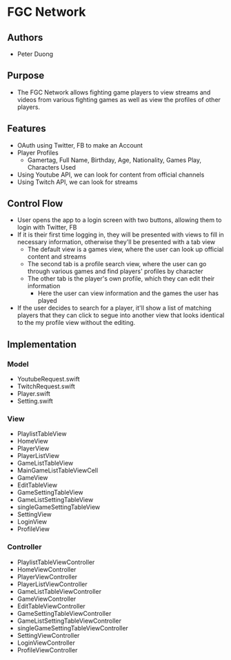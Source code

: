 # FGC Network

## Authors
- Peter Duong

## Purpose
- The FGC Network allows fighting game players to view streams and videos from 
various fighting games as well as view the profiles of other players. 

## Features
- OAuth using Twitter, FB to make an Account
- Player Profiles 
  - Gamertag, Full Name, Birthday, Age, Nationality, Games Play, Characters 
  Used
- Using Youtube API, we can look for content from official channels
- Using Twitch API, we can look for streams

## Control Flow
- User opens the app to a login screen with two buttons, allowing them to 
  login with Twitter, FB
- If it is their first time logging in, they will be presented with views to 
  fill in necessary information, otherwise they'll be presented with a tab view
  - The default view is a games view, where the user can look up official
  content and streams
  - The second tab is a profile search view, where the user can go through
  various games and find players' profiles by character
  - The other tab is the player's own profile, which they can edit their 
  information
    - Here the user can view information and the games the user has played
- If the user decides to search for a player, it'll show a list of matching 
  players that they can click to segue into another view that looks identical 
  to the my profile view without the editing.

## Implementation

### Model
- YoutubeRequest.swift
- TwitchRequest.swift
- Player.swift
- Setting.swift

### View
- PlaylistTableView
- HomeView
- PlayerView
- PlayerListView
- GameListTableView
- MainGameListTableViewCell
- GameView
- EditTableView
- GameSettingTableView
- GameListSettingTableView
- singleGameSettingTableView
- SettingView
- LoginView
- ProfileView


### Controller
- PlaylistTableViewController
- HomeViewController
- PlayerViewController
- PlayerListViewController
- GameListTableViewController
- GameViewController
- EditTableViewController
- GameSettingTableViewController
- GameListSettingTableViewController
- singleGameSettingTableViewController
- SettingViewController
- LoginViewController
- ProfileViewController

